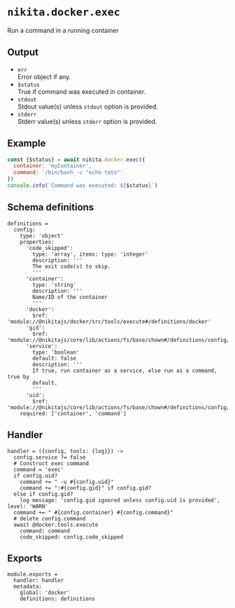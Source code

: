 
# `nikita.docker.exec`

Run a command in a running container

## Output

* `err`   
  Error object if any.   
* `$status`   
  True if command was executed in container.
* `stdout`   
  Stdout value(s) unless `stdout` option is provided.   
* `stderr`   
  Stderr value(s) unless `stderr` option is provided.   

## Example

```js
const {$status} = await nikita.docker.exec({
  container: 'myContainer',
  command: '/bin/bash -c "echo toto"'
})
console.info(`Command was executed: ${$status}`)
```

## Schema definitions

    definitions =
      config:
        type: 'object'
        properties:
          'code_skipped':
            type: 'array', items: type: 'integer'
            description: '''
            The exit code(s) to skip.
            '''
          'container':
            type: 'string'
            description: '''
            Name/ID of the container
            '''
          'docker':
            $ref: 'module://@nikitajs/docker/src/tools/execute#/definitions/docker'
          'gid':
            $ref: 'module://@nikitajs/core/lib/actions/fs/base/chown#/definitions/config/properties/uid'
          'service':
            type: 'boolean'
            default: false
            description: '''
            If true, run container as a service, else run as a command, true by
            default.
            '''
          'uid':
            $ref: 'module://@nikitajs/core/lib/actions/fs/base/chown#/definitions/config/properties/uid'
        required: ['container', 'command']

## Handler

    handler = ({config, tools: {log}}) ->
      config.service ?= false
      # Construct exec command
      command = 'exec'
      if config.uid?
        command += " -u #{config.uid}"
        command += ":#{config.gid}" if config.gid?
      else if config.gid?
        log message: 'config.gid ignored unless config.uid is provided', level: 'WARN'
      command += " #{config.container} #{config.command}"
      # delete config.command
      await @docker.tools.execute
        command: command
        code_skipped: config.code_skipped

## Exports

    module.exports =
      handler: handler
      metadata:
        global: 'docker'
        definitions: definitions
